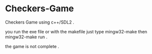 # Checkers-Game
Checkers Game using c++/SDL2 .

you run the exe file or with the makefile just type mingw32-make then mingw32-make run . 

the game is not complete . 
